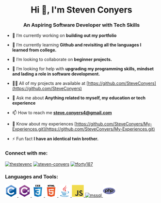 <h1 align="center">Hi 👋, I'm Steven Conyers</h1>
<h3 align="center">An Aspiring Software Developer with Tech Skills</h3>

- 🔭 I’m currently working on **building out my portfolio**

- 🌱 I’m currently learning **Github and revisiting all the languages I learned from college.**

- 👯 I’m looking to collaborate on **beginner projects.**

- 🤝 I’m looking for help with **upgrading my programming skills, mindset and lading a role in software development.**

- 👨‍💻 All of my projects are available at [https://github.com/SteveConyers](https://github.com/SteveConyers)

- 💬 Ask me about **Anything related to myself, my education or tech experience**

- 📫 How to reach me **steve.conyers4@gmail.com**

- 📄 Know about my experiences [https://github.com/SteveConyers/My-Experiences.git](https://github.com/SteveConyers/My-Experiences.git)

- ⚡ Fun fact **I have an identical twin brother.**

<h3 align="left">Connect with me:</h3>
<p align="left">
<a href="https://twitter.com/thestevenc" target="blank"><img align="center" src="https://raw.githubusercontent.com/rahuldkjain/github-profile-readme-generator/master/src/images/icons/Social/twitter.svg" alt="thestevenc" height="30" width="40" /></a>
<a href="https://linkedin.com/in/steven-conyers" target="blank"><img align="center" src="https://raw.githubusercontent.com/rahuldkjain/github-profile-readme-generator/master/src/images/icons/Social/linked-in-alt.svg" alt="steven-conyers" height="30" width="40" /></a>
<a href="https://instagram.com/tforty187" target="blank"><img align="center" src="https://raw.githubusercontent.com/rahuldkjain/github-profile-readme-generator/master/src/images/icons/Social/instagram.svg" alt="tforty187" height="30" width="40" /></a>
</p>

<h3 align="left">Languages and Tools:</h3>
<p align="left"> <a href="https://www.cprogramming.com/" target="_blank" rel="noreferrer"> <img src="https://raw.githubusercontent.com/devicons/devicon/master/icons/c/c-original.svg" alt="c" width="40" height="40"/> </a> <a href="https://www.w3schools.com/cs/" target="_blank" rel="noreferrer"> <img src="https://raw.githubusercontent.com/devicons/devicon/master/icons/csharp/csharp-original.svg" alt="csharp" width="40" height="40"/> </a> <a href="https://www.w3schools.com/css/" target="_blank" rel="noreferrer"> <img src="https://raw.githubusercontent.com/devicons/devicon/master/icons/css3/css3-original-wordmark.svg" alt="css3" width="40" height="40"/> </a> <a href="https://www.w3.org/html/" target="_blank" rel="noreferrer"> <img src="https://raw.githubusercontent.com/devicons/devicon/master/icons/html5/html5-original-wordmark.svg" alt="html5" width="40" height="40"/> </a> <a href="https://www.java.com" target="_blank" rel="noreferrer"> <img src="https://raw.githubusercontent.com/devicons/devicon/master/icons/java/java-original.svg" alt="java" width="40" height="40"/> </a> <a href="https://developer.mozilla.org/en-US/docs/Web/JavaScript" target="_blank" rel="noreferrer"> <img src="https://raw.githubusercontent.com/devicons/devicon/master/icons/javascript/javascript-original.svg" alt="javascript" width="40" height="40"/> </a> <a href="https://www.microsoft.com/en-us/sql-server" target="_blank" rel="noreferrer"> <img src="https://www.svgrepo.com/show/303229/microsoft-sql-server-logo.svg" alt="mssql" width="40" height="40"/> </a> <a href="https://www.php.net" target="_blank" rel="noreferrer"> <img src="https://raw.githubusercontent.com/devicons/devicon/master/icons/php/php-original.svg" alt="php" width="40" height="40"/> </a> </p>
